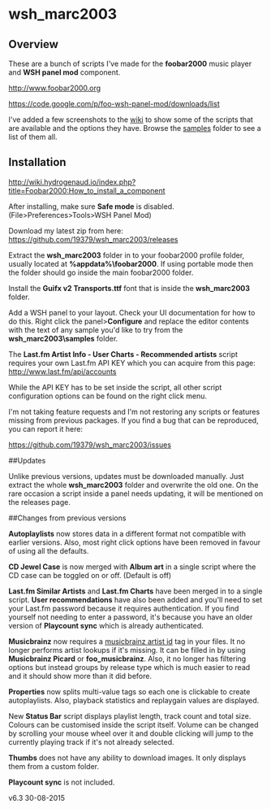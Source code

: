 # wsh_marc2003

## Overview

These are a bunch of scripts I've made for the **foobar2000** music player and **WSH panel mod** component. 

http://www.foobar2000.org

https://code.google.com/p/foo-wsh-panel-mod/downloads/list

I've added a few screenshots to the [wiki](https://github.com/19379/wsh_marc2003/wiki) to show some of the scripts that are available and the options they have. Browse the [samples](https://github.com/19379/wsh_marc2003/tree/master/samples) folder to see a list of them all.

## Installation

http://wiki.hydrogenaud.io/index.php?title=Foobar2000:How_to_install_a_component

After installing, make sure **Safe mode** is disabled. (File>Preferences>Tools>WSH Panel Mod)

Download my latest zip from here: https://github.com/19379/wsh_marc2003/releases

Extract the **wsh_marc2003** folder in to your foobar2000 profile folder, 
usually located at **%appdata%\foobar2000**. If using portable mode then the folder should go inside the main
foobar2000 folder.

Install the **Guifx v2 Transports.ttf** font that is inside the **wsh_marc2003** folder.

Add a WSH panel to your layout. Check your UI documentation for how to do this. Right click the panel>**Configure**
and replace the editor contents with the text of any sample you'd like to try from the **wsh_marc2003\samples** folder.

The **Last.fm Artist Info - User Charts - Recommended artists** script requires your own Last.fm API KEY which
you can acquire from this page: http://www.last.fm/api/accounts 

While the API KEY has to be set inside the script, all other script configuration options can be found
on the right click menu.

I'm not taking feature requests and I'm not restoring any scripts or features missing from previous packages. If you
find a bug that can be reproduced, you can report it here:

https://github.com/19379/wsh_marc2003/issues

##Updates

Unlike previous versions, updates must be downloaded manually. Just extract the whole **wsh_marc2003** folder and overwrite the old one. On the rare occasion a script inside a panel needs updating, it will be mentioned on the releases page.

##Changes from previous versions

**Autoplaylists** now stores data in a different format not compatible with earlier versions. Also, most right click options have been removed in favour of using all the defaults.

**CD Jewel Case** is now merged with **Album art** in a single script where the CD case can be toggled on or off. (Default is off)

**Last.fm Similar Artists** and **Last.fm Charts** have been merged in to a single script. **User recommendations** have also been added and you'll need to set your Last.fm password because it requires authentication. If you find yourself not needing to enter a password, it's because you have an older version of **Playcount sync** which is already authenticated.

**Musicbrainz** now requires a [musicbrainz artist id](https://musicbrainz.org/doc/MusicBrainz_Identifier) tag in your files. It no longer performs artist lookups if it's missing. It can be filled in by using **Musicbrainz Picard** or **foo_musicbrainz**. Also, it no longer has filtering options but instead groups by release type which is much easier to read and it should show more than it did before.

**Properties** now splits multi-value tags so each one is clickable to create autoplaylists. Also, playback statistics and replaygain values are displayed.

New **Status Bar** script displays playlist length, track count and total size. Colours can be customised inside the script itself. Volume can be changed by scrolling your mouse wheel over it and double clicking will jump to the currently playing track if it's not already selected.

**Thumbs** does not have any ability to download images. It only displays them from a custom folder.

**Playcount sync** is not included.

v6.3 30-08-2015
